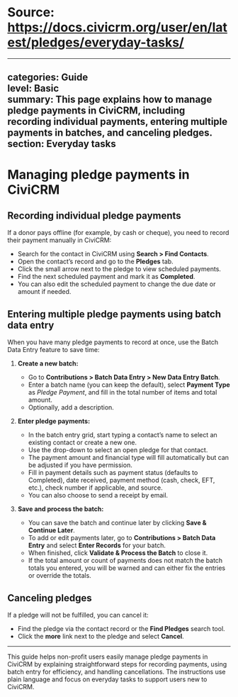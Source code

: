 # Source: https://docs.civicrm.org/user/en/latest/pledges/everyday-tasks/

---
categories: Guide  
level: Basic  
summary: This page explains how to manage pledge payments in CiviCRM, including recording individual payments, entering multiple payments in batches, and canceling pledges.  
section: Everyday tasks  
---

# Managing pledge payments in CiviCRM

## Recording individual pledge payments

If a donor pays offline (for example, by cash or cheque), you need to record their payment manually in CiviCRM:

- Search for the contact in CiviCRM using **Search > Find Contacts**.
- Open the contact’s record and go to the **Pledges** tab.
- Click the small arrow next to the pledge to view scheduled payments.
- Find the next scheduled payment and mark it as **Completed**.
- You can also edit the scheduled payment to change the due date or amount if needed.

## Entering multiple pledge payments using batch data entry

When you have many pledge payments to record at once, use the Batch Data Entry feature to save time:

1. **Create a new batch:**
   - Go to **Contributions > Batch Data Entry > New Data Entry Batch**.
   - Enter a batch name (you can keep the default), select **Payment Type** as *Pledge Payment*, and fill in the total number of items and total amount.
   - Optionally, add a description.

2. **Enter pledge payments:**
   - In the batch entry grid, start typing a contact’s name to select an existing contact or create a new one.
   - Use the drop-down to select an open pledge for that contact.
   - The payment amount and financial type will fill automatically but can be adjusted if you have permission.
   - Fill in payment details such as payment status (defaults to Completed), date received, payment method (cash, check, EFT, etc.), check number if applicable, and source.
   - You can also choose to send a receipt by email.

3. **Save and process the batch:**
   - You can save the batch and continue later by clicking **Save & Continue Later**.
   - To add or edit payments later, go to **Contributions > Batch Data Entry** and select **Enter Records** for your batch.
   - When finished, click **Validate & Process the Batch** to close it.
   - If the total amount or count of payments does not match the batch totals you entered, you will be warned and can either fix the entries or override the totals.

## Canceling pledges

If a pledge will not be fulfilled, you can cancel it:

- Find the pledge via the contact record or the **Find Pledges** search tool.
- Click the **more** link next to the pledge and select **Cancel**.

---

This guide helps non-profit users easily manage pledge payments in CiviCRM by explaining straightforward steps for recording payments, using batch entry for efficiency, and handling cancellations. The instructions use plain language and focus on everyday tasks to support users new to CiviCRM.